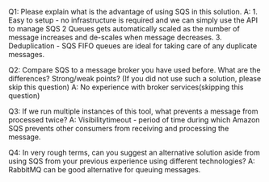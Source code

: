 Q1: Please explain what is the advantage of using SQS in this solution.
A:  1. Easy to setup - no infrastructure is required and we can simply use the API to manage SQS
    2  Queues gets automatically scaled as the number of message increases and de-scales when message decreases.
    3. Deduplication - SQS FIFO queues are ideal for taking care of any duplicate messages.


Q2: Compare SQS to a message broker you have used before. What are the differences? Strong/weak points? (If you did not use such a solution, please skip this question)
A:  No experience with broker services(skipping this question)


Q3: If we run multiple instances of this tool, what prevents a message from processed twice?
A: Visibilitytimeout - period of time during which Amazon SQS prevents other consumers from receiving and processing the message.


Q4: In very rough terms, can you suggest an alternative solution aside from using SQS from your previous experience using different technologies?
A: RabbitMQ can be good alternative for queuing messages.